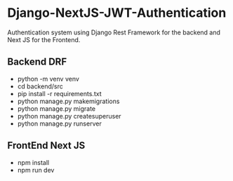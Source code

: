 # Django-NextJS-JWT-Authentication
Authentication system using Django Rest Framework for the backend and Next JS for the Frontend.

## Backend DRF
- python -m venv venv
- cd backend/src
- pip install -r requirements.txt
- python manage.py makemigrations
- python manage.py migrate
- python manage.py createsuperuser
- python manage.py runserver


## FrontEnd Next JS
- npm install
- npm run dev
